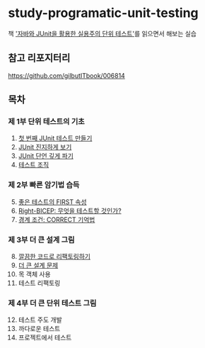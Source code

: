 # study-programatic-unit-testing
책 ['자바와 JUnit을 활용한 실용주의 단위 테스트'](https://ridibooks.com/books/754026389)를 읽으면서 해보는 실습

## 참고 리포지터리
https://github.com/gilbutITbook/006814

## 목차
### 제 1부 단위 테스트의 기초
1. [첫 번째 JUnit 테스트 만들기](docs/01.md)
2. [JUnit 진지하게 보기](docs/02.md)
3. [JUnit 단언 깊게 파기](docs/03.md)
4. [테스트 조직](docs/04.md)

### 제 2부 빠른 암기법 습득
5. [좋은 테스트의 FIRST 속성](docs/05.md)
6. [Right-BICEP: 무엇을 테스트할 것인가?](docs/06.md)
7. [경계 조건: CORRECT 기억법](docs/07.md)

### 제 3부 더 큰 설계 그림
8. [깔끔한 코드로 리팩토링하기](docs/08.md)
9. [더 큰 설계 문제](docs/09.md)
10. 목 객체 사용
11. 테스트 리팩토링

### 제 4부 더 큰 단위 테스트 그림
12. 테스트 주도 개발
13. 까다로운 테스트
14. 프로젝트에서 테스트
